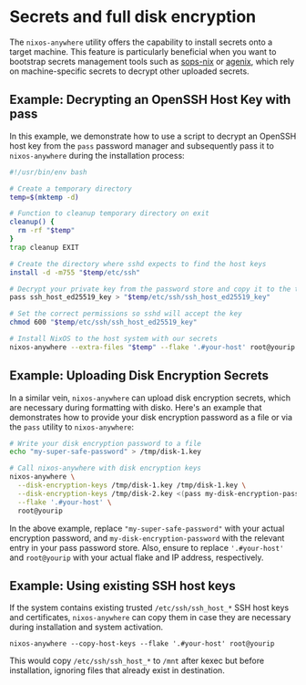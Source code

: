 # Secrets and full disk encryption

The `nixos-anywhere` utility offers the capability to install secrets onto a
target machine. This feature is particularly beneficial when you want to
bootstrap secrets management tools such as
[sops-nix](https://github.com/Mic92/sops-nix) or
[agenix](https://github.com/ryantm/agenix), which rely on machine-specific
secrets to decrypt other uploaded secrets.

## Example: Decrypting an OpenSSH Host Key with pass

In this example, we demonstrate how to use a script to decrypt an OpenSSH host
key from the `pass` password manager and subsequently pass it to
`nixos-anywhere` during the installation process:

```bash
#!/usr/bin/env bash

# Create a temporary directory
temp=$(mktemp -d)

# Function to cleanup temporary directory on exit
cleanup() {
  rm -rf "$temp"
}
trap cleanup EXIT

# Create the directory where sshd expects to find the host keys
install -d -m755 "$temp/etc/ssh"

# Decrypt your private key from the password store and copy it to the temporary directory
pass ssh_host_ed25519_key > "$temp/etc/ssh/ssh_host_ed25519_key"

# Set the correct permissions so sshd will accept the key
chmod 600 "$temp/etc/ssh/ssh_host_ed25519_key"

# Install NixOS to the host system with our secrets
nixos-anywhere --extra-files "$temp" --flake '.#your-host' root@yourip
```

## Example: Uploading Disk Encryption Secrets

In a similar vein, `nixos-anywhere` can upload disk encryption secrets, which
are necessary during formatting with disko. Here's an example that demonstrates
how to provide your disk encryption password as a file or via the `pass` utility
to `nixos-anywhere`:

```bash
# Write your disk encryption password to a file
echo "my-super-safe-password" > /tmp/disk-1.key

# Call nixos-anywhere with disk encryption keys
nixos-anywhere \
  --disk-encryption-keys /tmp/disk-1.key /tmp/disk-1.key \
  --disk-encryption-keys /tmp/disk-2.key <(pass my-disk-encryption-password) \
  --flake '.#your-host' \
  root@yourip
```

In the above example, replace `"my-super-safe-password"` with your actual
encryption password, and `my-disk-encryption-password` with the relevant entry
in your pass password store. Also, ensure to replace `'.#your-host'` and
`root@yourip` with your actual flake and IP address, respectively.

## Example: Using existing SSH host keys

If the system contains existing trusted `/etc/ssh/ssh_host_*` SSH host keys and
certificates, `nixos-anywhere` can copy them in case they are necessary during
installation and system activation.

```
nixos-anywhere --copy-host-keys --flake '.#your-host' root@yourip
```

This would copy `/etc/ssh/ssh_host_*` to `/mnt` after kexec but before
installation, ignoring files that already exist in destination.
